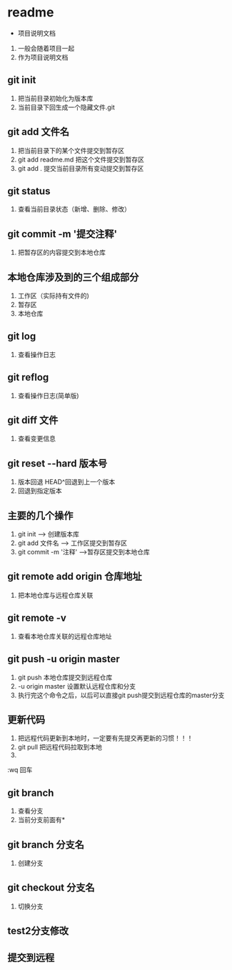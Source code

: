# readme

+ 项目说明文档
 1. 一般会随着项目一起
 2. 作为项目说明文档

 ## git init
 1. 把当前目录初始化为版本库
 2. 当前目录下回生成一个隐藏文件.git

 ## git add 文件名
 1. 把当前目录下的某个文件提交到暂存区
 2. git add readme.md 把这个文件提交到暂存区
 3. git add . 提交当前目录所有变动提交到暂存区

 ## git status
 1. 查看当前目录状态（新增、删除、修改）

 ## git commit -m '提交注释'
 1. 把暂存区的内容提交到本地仓库

 ## 本地仓库涉及到的三个组成部分
 1. 工作区（实际持有文件的)
 2. 暂存区
 3. 本地仓库

## git log 
1. 查看操作日志

## git reflog
1. 查看操作日志(简单版)

## git diff 文件
1. 查看变更信息

## git reset --hard 版本号
1. 版本回退 HEAD^回退到上一个版本
2. 回退到指定版本

## 主要的几个操作
1. git init ——> 创建版本库
2. git add 文件名 ——> 工作区提交到暂存区
3. git commit -m '注释' ——>暂存区提交到本地仓库

## git remote add origin 仓库地址
1. 把本地仓库与远程仓库关联

## git remote -v
1. 查看本地仓库关联的远程仓库地址

## git push -u origin master
1. git push 本地仓库提交到远程仓库
2. -u origin master 设置默认远程仓库和分支
3. 执行完这个命令之后，以后可以直接git push提交到远程仓库的master分支

## 更新代码
1. 把远程代码更新到本地时，一定要有先提交再更新的习惯！！！
2. git pull 把远程代码拉取到本地
3. 
:wq 回车 

## git branch
1. 查看分支
2. 当前分支前面有*

## git branch 分支名
1. 创建分支

## git checkout 分支名
1. 切换分支
## test2分支修改

## 提交到远程